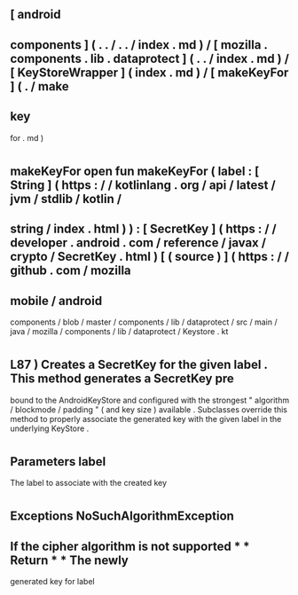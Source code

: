 [
android
-
components
]
(
.
.
/
.
.
/
index
.
md
)
/
[
mozilla
.
components
.
lib
.
dataprotect
]
(
.
.
/
index
.
md
)
/
[
KeyStoreWrapper
]
(
index
.
md
)
/
[
makeKeyFor
]
(
.
/
make
-
key
-
for
.
md
)
#
makeKeyFor
open
fun
makeKeyFor
(
label
:
[
String
]
(
https
:
/
/
kotlinlang
.
org
/
api
/
latest
/
jvm
/
stdlib
/
kotlin
/
-
string
/
index
.
html
)
)
:
[
SecretKey
]
(
https
:
/
/
developer
.
android
.
com
/
reference
/
javax
/
crypto
/
SecretKey
.
html
)
[
(
source
)
]
(
https
:
/
/
github
.
com
/
mozilla
-
mobile
/
android
-
components
/
blob
/
master
/
components
/
lib
/
dataprotect
/
src
/
main
/
java
/
mozilla
/
components
/
lib
/
dataprotect
/
Keystore
.
kt
#
L87
)
Creates
a
SecretKey
for
the
given
label
.
This
method
generates
a
SecretKey
pre
-
bound
to
the
AndroidKeyStore
and
configured
with
the
strongest
"
algorithm
/
blockmode
/
padding
"
(
and
key
size
)
available
.
Subclasses
override
this
method
to
properly
associate
the
generated
key
with
the
given
label
in
the
underlying
KeyStore
.
#
#
#
Parameters
label
-
The
label
to
associate
with
the
created
key
#
#
#
Exceptions
NoSuchAlgorithmException
-
If
the
cipher
algorithm
is
not
supported
*
*
Return
*
*
The
newly
-
generated
key
for
label
